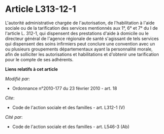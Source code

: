 # Article L313-12-1

L'autorité administrative chargée de l'autorisation, de l'habilitation à l'aide sociale ou de la tarification des services
mentionnés aux 1°, 6° et 7° du I de l'article L. 312-1, qui dispensent des prestations d'aide à domicile ou le directeur
général de l'agence régionale de santé s'agissant de tels services qui dispensent des soins infirmiers peut conclure une
convention avec un ou plusieurs groupements départementaux ayant la personnalité morale, afin de solliciter les autorisations
et habilitations et d'obtenir une tarification pour le compte de ses adhérents.

**Liens relatifs à cet article**

_Modifié par_:

  - Ordonnance n°2010-177 du 23 février 2010 - art. 18

_Cite_:

  - Code de l'action sociale et des familles - art. L312-1 (V)

_Cité par_:

  - Code de l'action sociale et des familles - art. L546-3 (Ab)
